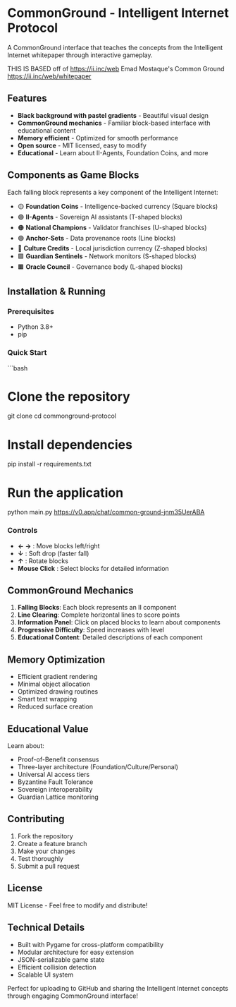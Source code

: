 # CommonGround - Intelligent Internet Protocol

A CommonGround interface that teaches the concepts from the Intelligent Internet whitepaper through interactive gameplay.

THIS IS BASED off of https://ii.inc/web Emad Mostaque's Common Ground https://ii.inc/web/whitepaper

## Features

- **Black background with pastel gradients** - Beautiful visual design
- **CommonGround mechanics** - Familiar block-based interface with educational content
- **Memory efficient** - Optimized for smooth performance
- **Open source** - MIT licensed, easy to modify
- **Educational** - Learn about II-Agents, Foundation Coins, and more

## Components as Game Blocks

Each falling block represents a key component of the Intelligent Internet:

- 🟡 **Foundation Coins** - Intelligence-backed currency (Square blocks)
- 🟣 **II-Agents** - Sovereign AI assistants (T-shaped blocks)
- 🟠 **National Champions** - Validator franchises (U-shaped blocks)
- 🟢 **Anchor-Sets** - Data provenance roots (Line blocks)
- 🔵 **Culture Credits** - Local jurisdiction currency (Z-shaped blocks)
- 🟪 **Guardian Sentinels** - Network monitors (S-shaped blocks)
- 🟫 **Oracle Council** - Governance body (L-shaped blocks)

## Installation & Running

### Prerequisites
- Python 3.8+
- pip

### Quick Start
\`\`\`bash
# Clone the repository
git clone <your-repo-url>
cd commonground-protocol

# Install dependencies
pip install -r requirements.txt

# Run the application
python main.py https://v0.app/chat/common-ground-jnm35UerABA

### Controls
- **← →** : Move blocks left/right
- **↓** : Soft drop (faster fall)
- **↑** : Rotate blocks
- **Mouse Click** : Select blocks for detailed information

## CommonGround Mechanics

1. **Falling Blocks**: Each block represents an II component
2. **Line Clearing**: Complete horizontal lines to score points
3. **Information Panel**: Click on placed blocks to learn about components
4. **Progressive Difficulty**: Speed increases with level
5. **Educational Content**: Detailed descriptions of each component

## Memory Optimization

- Efficient gradient rendering
- Minimal object allocation
- Optimized drawing routines
- Smart text wrapping
- Reduced surface creation

## Educational Value

Learn about:
- Proof-of-Benefit consensus
- Three-layer architecture (Foundation/Culture/Personal)
- Universal AI access tiers
- Byzantine Fault Tolerance
- Sovereign interoperability
- Guardian Lattice monitoring

## Contributing

1. Fork the repository
2. Create a feature branch
3. Make your changes
4. Test thoroughly
5. Submit a pull request

## License

MIT License - Feel free to modify and distribute!

## Technical Details

- Built with Pygame for cross-platform compatibility
- Modular architecture for easy extension
- JSON-serializable game state
- Efficient collision detection
- Scalable UI system

Perfect for uploading to GitHub and sharing the Intelligent Internet concepts through engaging CommonGround interface!
